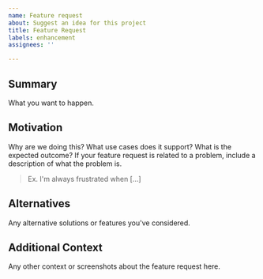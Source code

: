 ```yaml
---
name: Feature request
about: Suggest an idea for this project
title: Feature Request
labels: enhancement
assignees: ''

---
```



## Summary
What you want to happen.

## Motivation
Why are we doing this? What use cases does it support? What is the expected outcome? If your feature request is related to a problem, include a description of what the problem is. 
> Ex. I'm always frustrated when [...]

## Alternatives
Any alternative solutions or features you've considered.

## Additional Context 
Any other context or screenshots about the feature request here.